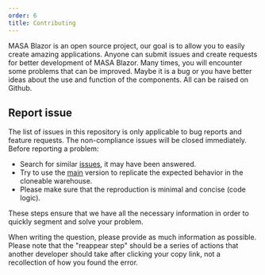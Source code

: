 ```yaml
---
order: 6
title: Contributing
---
```


MASA Blazor is an open source project, our goal is to allow you to easily create amazing applications. Anyone can submit issues and create requests for better development of MASA Blazor. Many times, you will encounter some problems that can be improved. Maybe it is a bug or you have better ideas about the use and function of the components. All can be raised on Github. 

## Report issue

The list of issues in this repository is only applicable to bug reports and feature requests. The non-compliance issues will be closed immediately. Before reporting a problem:

- Search for similar [issues](https://github.com/BlazorComponent/MASA.Blazor/issues), it may have been answered.
- Try to use the [main](https://github.com/BlazorComponent/MASA.Blazor) version to replicate the expected behavior in the cloneable warehouse.
- Please make sure that the reproduction is minimal and concise (code logic).

These steps ensure that we have all the necessary information in order to quickly segment and solve your problem.

When writing the question, please provide as much information as possible. Please note that the "reappear step" should be a series of actions that another developer should take after clicking your copy link, not a recollection of how you found the error. 